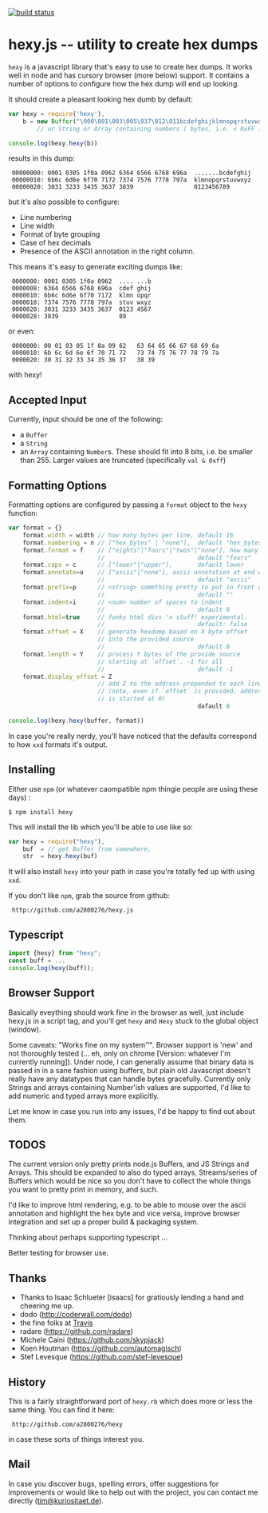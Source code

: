 [![build status](https://secure.travis-ci.org/a2800276/hexy.js.png)](http://travis-ci.org/a2800276/hexy.js)

 # hexy.js -- utility to create hex dumps 
 
 `hexy` is a javascript library that's easy to use to create hex dumps. It
 works well in node and has cursory browser (more below) support. It contains a
 number of options to configure how the hex dump will end up looking.
 
 It should create a pleasant looking hex dumb by default:
     
```javascript     
var hexy = require('hexy'),
    b = new Buffer("\000\001\003\005\037\012\011bcdefghijklmnopqrstuvwxyz0123456789")
        // or String or Array containing numbers ( bytes, i.e. < 0xFF )

console.log(hexy.hexy(b))
 ```
 results in this dump:
 
     00000000: 0001 0305 1f0a 0962 6364 6566 6768 696a  .......bcdefghij
     00000010: 6b6c 6d6e 6f70 7172 7374 7576 7778 797a  klmnopqrstuvwxyz
     00000020: 3031 3233 3435 3637 3839                 0123456789
 
 but it's also possible to configure:
 
   * Line numbering
   * Line width
   * Format of byte grouping
   * Case of hex decimals
   * Presence of the ASCII annotation in the right column.
 
 This means it's easy to generate exciting dumps like:
 
     0000000: 0001 0305 1f0a 0962  .... ...b 
     0000008: 6364 6566 6768 696a  cdef ghij 
     0000010: 6b6c 6d6e 6f70 7172  klmn opqr 
     0000018: 7374 7576 7778 797a  stuv wxyz 
     0000020: 3031 3233 3435 3637  0123 4567 
     0000028: 3839                 89
 
 or even:
 
     0000000: 00 01 03 05 1f 0a 09 62   63 64 65 66 67 68 69 6a 
     0000010: 6b 6c 6d 6e 6f 70 71 72   73 74 75 76 77 78 79 7a 
     0000020: 30 31 32 33 34 35 36 37   38 39
 
 with hexy!
 
 ## Accepted Input
 
 Currently, input should be one of the following:
 
   - a `Buffer`
   - a `String`
   - an `Array` containing `Number`s. These should fit into
     8 bits, i.e. be smaller than 255. Larger values are truncated
     (specifically `val & 0xff`)
 
 ## Formatting Options
 
 Formatting options are configured by passing a `format` object to the `hexy` function:
 
```javascript
var format = {}
    format.width = width // how many bytes per line, default 16
    format.numbering = n // ["hex_bytes" | "none"],  default "hex_bytes"
    format.format = f    // ["eights"|"fours"|"twos"|"none"], how many nibbles per group
                         //                          default "fours"
    format.caps = c      // ["lower"|"upper"],       default lower
    format.annotate=a    // ["ascii"|"none"], ascii annotation at end of line?
                         //                          default "ascii"
    format.prefix=p      // <string> something pretty to put in front of each line
                         //                          default ""
    format.indent=i      // <num> number of spaces to indent
                         //                          default 0
    format.html=true     // funky html divs 'n stuff! experimental.
                         //                          default: false
    format.offset = X    // generate hexdump based on X byte offset
                         // into the provided source
                         //                          default 0
    format.length = Y    // process Y bytes of the provide source 
                         // starting at `offset`. -1 for all
                         //                          default -1
    format.display_offset = Z
                         // add Z to the address prepended to each line
                         // (note, even if `offset` is provided, addressing
                         // is started at 0)
                                                     dafault 0                         

console.log(hexy.hexy(buffer, format))
``` 
 In case you're really nerdy, you'll have noticed that the defaults correspond
 to how `xxd` formats it's output.
            
 
 ## Installing
 
 Either use `npm` (or whatever caompatible npm thingie people are using
 these days) :
   
```shell   
$ npm install hexy
```

 This will install the lib which you'll be able to use like so:
     
```javascript     
var hexy = require("hexy"),
    buf  = // get Buffer from somewhere,
    str  = hexy.hexy(buf)
 ```
 It will also install `hexy` into your path in case you're totally fed up
 with using `xxd`.
         
  
 If you don't like `npm`, grab the source from github:
 
     http://github.com/a2800276/hexy.js
 
 ## Typescript

```typescript
import {hexy} from "hexy";
const buff = ...
console.log(hexy(buff));
```

 ## Browser Support
 
 Basically eveything should work fine in the browser as well, just
 include hexy.js in a script tag, and you'll get `hexy` and `Hexy` stuck
 to the global object (window).
 
 Some caveats: "Works fine on my system™". Browser support is 'new' and
 not thoroughly tested (... eh, only on chrome [Version: whatever I'm
 currently running]). Under node, I can generally assume that binary data
 is passed in in a sane fashion using buffers, but plain old Javascript
 doesn't really have any datatypes that can handle bytes gracefully.
 Currently only Strings and arrays containing Number'ish values are
 supported, I'd like to add numeric and typed arrays more explicitly.
 
 Let me know in case you run into any issues, I'd be happy to find out
 about them.
 
 ## TODOS
 
 The current version only pretty prints node.js Buffers, and JS Strings
 and Arrays. This should be expanded to also do typed arrays,
 Streams/series of Buffers which would be nice so you don't have to
 collect the whole things you want to pretty print in memory, and such.
 
 I'd like to improve html rendering, e.g. to be able to mouse over the
 ascii annotation and highlight the hex byte and vice versa, improve
 browser integration and set up a proper build & packaging system.

 Thinking about perhaps supporting typescript ...
 
 Better testing for browser use.
 
  
 ## Thanks
 
 * Thanks to Isaac Schlueter [isaacs] for gratiously lending a hand and
 cheering me up.
 * dodo (http://coderwall.com/dodo)
 * the fine folks at [Travis](http://travis-ci.org/a2800276/hexy.js)
 * radare (https://github.com/radare)
 * Michele Caini (https://github.com/skypjack)
 * Koen Houtman (https://github.com/automagisch)
 * Stef Levesque (https://github.com/stef-levesque)
 
 ## History
 
 This is a fairly straightforward port of `hexy.rb` which does more or less the
 same thing. You can find it here: 
  
     http://github.com/a2800276/hexy
  
 in case these sorts of things interest you.
 
 ## Mail
 
 In case you discover bugs, spelling errors, offer suggestions for
 improvements or would like to help out with the project, you can contact
 me directly (tim@kuriositaet.de). 

